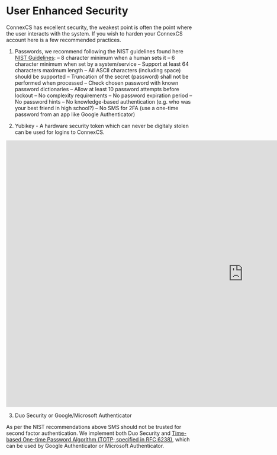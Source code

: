 # User Enhanced Security

ConnexCS has excellent security, the weakest point is often the point where the user interacts with the system.
If you wish to harden your ConnexCS account here is a few recommended practices.

1. Passwords, we recommend following the NIST guidelines found here [NIST Guidelines](https://pages.nist.gov/800-63-3/sp800-63b.html#sec5):
 – 8 character minimum when a human sets it
 – 6 character minimum when set by a system/service
 – Support at least 64 characters maximum length
 – All ASCII characters (including space) should be supported
 – Truncation of the secret (password) shall not be performed when processed
 – Check chosen password with known password dictionaries
 – Allow at least 10 password attempts before lockout
 – No complexity requirements
 – No password expiration period
 – No password hints
 – No knowledge-based authentication (e.g. who was your best friend in high school?)
 – No SMS for 2FA (use a one-time password from an app like Google Authenticator)
 
2. Yubikey - A hardware security token which can never be digitaly stolen can be used for logins to ConnexCS.

<div class="video-wrapper">
  <iframe width="1280" height="720" src="https://www.youtube.com/watch?v=_EqOmhahBQc" frameborder="0" allowfullscreen></iframe>
</div>

3. Duo Security or Google/Microsoft Authenticator

As per the NIST recommendations above SMS should not be trusted for second factor authentication.
We implement both Duo Security and [Time-based One-time Password Algorithm (TOTP; specified in RFC 6238)](https://tools.ietf.org/html/rfc6238),
which can be used by Google Authenticator or Microsoft Authenticator.
